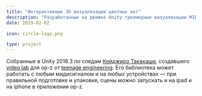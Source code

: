 ```yaml
---
title: "Интерактивные 3D визуализации цветных нот"
description: "Разработанные на движке Unity трехмерные визуализации MIDI-сигналов в соответствии с системой Chromatone"
date: 2019-02-02

icon: circle-logo.png

type: project
---
```


Собранные в Unity 2018.3 по следам [Кейджиро Такахаши](https://github.com/keijiro), создавшего [video lab](https://github.com/teenageengineering/videolab) для op-z от [teenage engineering](https://github.com/teenageengineering). Его библиотека может работать с любым мидисигналом и на любых устройствах — при правильной подготовке и упаковке, сцены можно запускать и на ipad и на iphone в приложении op-z.
